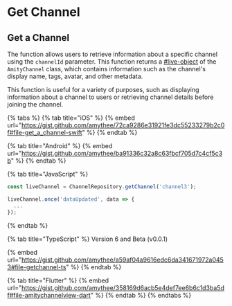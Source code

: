 # Get Channel

## Get a Channel

The function allows users to retrieve information about a specific channel using the `channelId` parameter. This function returns a [#live-object](../../core-concepts/live-objects-collections/#live-object "mention") of the `AmityChannel` class, which contains information such as the channel's display name, tags, avatar, and other metadata.

This function is useful for a variety of purposes, such as displaying information about a channel to users or retrieving channel details before joining the channel.

{% tabs %}
{% tab title="iOS" %}
{% embed url="https://gist.github.com/amythee/72ca9286e31921fe3dc55233279b2c0f#file-get_a_channel-swift" %}
{% endtab %}

{% tab title="Android" %}
{% embed url="https://gist.github.com/amythee/ba91336c32a8c63fbcf705d7c4cf5c3b" %}
{% endtab %}

{% tab title="JavaScript" %}
```javascript
const liveChannel = ChannelRepository.getChannel('channel3');

liveChannel.once('dataUpdated', data => {
  ...
});
```
{% endtab %}

{% tab title="TypeScript" %}
Version 6 and Beta (v0.0.1)

{% embed url="https://gist.github.com/amythee/a59af04a9616edc6da341671972a0453#file-getchannel-ts" %}
{% endtab %}

{% tab title="Flutter" %}
{% embed url="https://gist.github.com/amythee/358169d6acb5e4def7ee6b6c1d3ba5df#file-amitychannelview-dart" %}
{% endtab %}
{% endtabs %}
